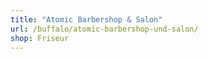 ```yaml
---
title: "Atomic Barbershop & Salon"
url: /buffalo/atomic-barbershop-und-salon/
shop: Friseur
---
```

